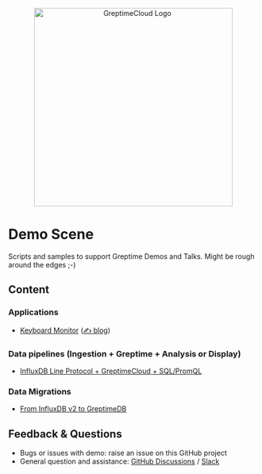 <p align="center">
  <a href="http://console.greptime.cloud/">
  <picture>
    <source media="(prefers-color-scheme: light)" srcset="https://greptime.com/logo/icon/logo-cloud-routine-level.svg">
    <source media="(prefers-color-scheme: dark)" srcset="https://greptime.com/logo/icon/logo-cloud-light-level.svg">
    <img alt="GreptimeCloud Logo" src="placeholder" width="400px">
  </picture>
  </a>
</p>

# Demo Scene

Scripts and samples to support Greptime Demos and Talks. Might be rough around the edges ;-)

## Content

### Applications

* [Keyboard Monitor](keyboard-monitor) ([✍️ blog](https://greptime.com/blogs/2024-03-19-keyboard-monitoring))

### Data pipelines (Ingestion + Greptime + Analysis or Display)

* [InfluxDB Line Protocol + GreptimeCloud + SQL/PromQL](influxdb-lineprotocol)

### Data Migrations

* [From InfluxDB v2 to GreptimeDB](influxdb-v2-to-greptime)

## Feedback & Questions

* Bugs or issues with demo: raise an issue on this GitHub project
* General question and assistance: [GitHub Discussions](https://github.com/orgs/GreptimeTeam/discussions) / [Slack](https://greptime.com/slack)
